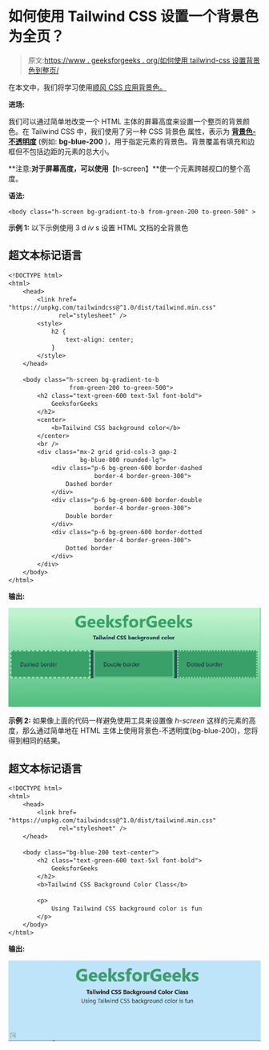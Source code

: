 # 如何使用 Tailwind CSS 设置一个背景色为全页？

> 原文:[https://www . geeksforgeeks . org/如何使用 tailwind-css 设置背景色到整页/](https://www.geeksforgeeks.org/how-to-set-a-background-color-to-full-page-using-tailwind-css/)

在本文中，我们将学习使用[顺风 CSS 应用背景色。](https://www.geeksforgeeks.org/css-tailwind-introduction/)

**进场:**

我们可以通过简单地改变一个 HTML 主体的屏幕高度来设置一个整页的背景颜色。在 Tailwind CSS 中，我们使用了另一种 CSS 背景色 属性，表示为 [**背景色-不透明度**](https://www.geeksforgeeks.org/tailwind-css-background-color/) (例如: **bg-blue-200** )，用于指定元素的背景色。背景覆盖有填充和边框但不包括边距的元素的总大小。

**注意:**对于屏幕高度，可以使用**【h-screen】**使一个元素跨越视口的整个高度。

**语法:**

```
<body class="h-screen bg-gradient-to-b from-green-200 to-green-500" >
```

**示例 1:** 以下示例使用 3 d *iv* s 设置 HTML 文档的全背景色

## 超文本标记语言

```
<!DOCTYPE html>
<html>
    <head>
        <link href=
"https://unpkg.com/tailwindcss@^1.0/dist/tailwind.min.css" 
              rel="stylesheet" />
        <style>
            h2 {
                text-align: center;
            }
        </style>
    </head>

    <body class="h-screen bg-gradient-to-b
                 from-green-200 to-green-500">
        <h2 class="text-green-600 text-5xl font-bold">
            GeeksforGeeks
        </h2>
        <center>
            <b>Tailwind CSS background color</b>
        </center>
        <br />
        <div class="mx-2 grid grid-cols-3 gap-2
                    bg-blue-800 rounded-lg">
            <div class="p-6 bg-green-600 border-dashed 
                        border-4 border-green-300">
                Dashed border
            </div>
            <div class="p-6 bg-green-600 border-double
                        border-4 border-green-300">
                Double border
            </div>
            <div class="p-6 bg-green-600 border-dotted
                        border-4 border-green-300">
                Dotted border
            </div>
        </div>
    </body>
</html>
```

**输出:**

![](img/6b0596d36458090bf53923539bfa175c.png)

**示例 2:** 如果像上面的代码一样避免使用工具来设置像 *h-screen* 这样的元素的高度，那么通过简单地在 HTML 主体上使用背景色-不透明度(bg-blue-200)，您将得到相同的结果。

## 超文本标记语言

```
<!DOCTYPE html>
<html>
    <head>
        <link href=
"https://unpkg.com/tailwindcss@^1.0/dist/tailwind.min.css" 
              rel="stylesheet" />
    </head>

    <body class="bg-blue-200 text-center">
        <h2 class="text-green-600 text-5xl font-bold">
            GeeksforGeeks
        </h2>
        <b>Tailwind CSS Background Color Class</b>

        <p>
            Using Tailwind CSS background color is fun
        </p>
    </body>
</html>
```

**输出:**

![](img/2f99cc49368bb74ad4ba783ced044b77.png)